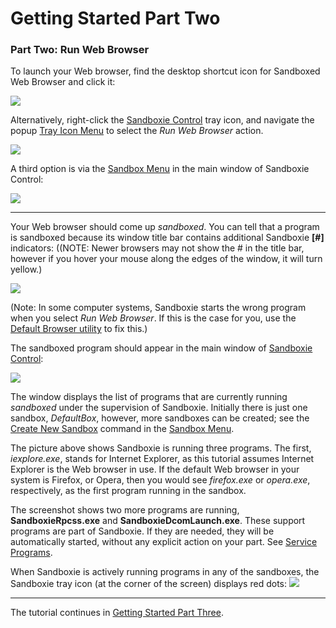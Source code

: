 # Getting Started Part Two

### Part Two: Run Web Browser

To launch your Web browser, find the desktop shortcut icon for Sandboxed Web Browser and click it:

![](https://xanasoft.com/wp-content/uploads/2020/10/SandboxedWebBrowserIcon.png)

Alternatively, right-click the [Sandboxie Control](SandboxieControl) tray icon, and navigate the popup [Tray Icon Menu](TrayIconMenu) to select the _Run Web Browser_ action.

![](https://xanasoft.com/wp-content/uploads/2020/10/TrayPopupMenu.png)

A third option is via the [Sandbox Menu](SandboxMenu) in the main window of Sandboxie Control:

![](https://xanasoft.com/wp-content/uploads/2020/10/SandboxMenu.png)

* * *

Your Web browser should come up _sandboxed_. You can tell that a program is sandboxed because its window title bar contains additional Sandboxie **[#]** indicators: ((NOTE: Newer browsers may not show the # in the title bar, however if you hover your mouse along the edges of the window, it will turn yellow.)

![](https://xanasoft.com/wp-content/uploads/2020/10/SandboxedTitle.png)

(Note: In some computer systems, Sandboxie starts the wrong program when you select _Run Web Browser_. If this is the case for you, use the [Default Browser utility](http://windowsxp.mvps.org/defaultbrowser.htm) to fix this.)

The sandboxed program should appear in the main window of [Sandboxie Control](SandboxieControl):

![](https://xanasoft.com/wp-content/uploads/2020/10/MainWindow.png)

The window displays the list of programs that are currently running _sandboxed_ under the supervision of Sandboxie. Initially there is just one sandbox, _DefaultBox_, however, more sandboxes can be created; see the [Create New Sandbox](SandboxMenu#create) command in the [Sandbox Menu](SandboxMenu).

The picture above shows Sandboxie is running three programs. The first, _iexplore.exe_, stands for Internet Explorer, as this tutorial assumes Internet Explorer is the Web browser in use. If the default Web browser in your system is Firefox, or Opera, then you would see _firefox.exe_ or _opera.exe_, respectively, as the first program running in the sandbox.

The screenshot shows two more programs are running, **SandboxieRpcss.exe** and **SandboxieDcomLaunch.exe**. These support programs are part of Sandboxie. If they are needed, they will be automatically started, without any explicit action on your part. See [Service Programs](ServicePrograms).

When Sandboxie is actively running programs in any of the sandboxes, the Sandboxie tray icon (at the corner of the screen) displays red dots: ![](https://xanasoft.com/wp-content/uploads/2020/10/TrayIconFull.png)

* * *

The tutorial continues in [Getting Started Part Three](GettingStartedPartThree).